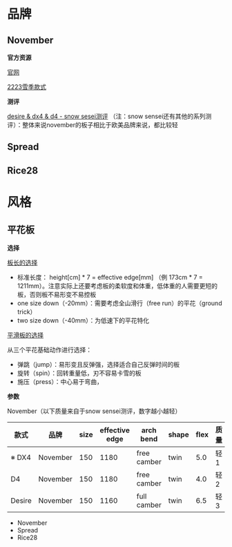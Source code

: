 # 品牌

## November

**官方资源**

[官网](https://www.novembermfg.com/)

[2223雪季款式](./assets/NOV22-23カタログweb.pdf)

**测评**

[desire & dx4 & d4 - snow sesei测评](https://www.bilibili.com/video/BV1KP4y1t7jz?spm_id_from=333.999.0.0) （注：snow sensei还有其他的系列测评）：整体来说november的板子相比于欧美品牌来说，都比较轻

## Spread

## Rice28

# 风格

## 平花板

**选择**

[板长的选择](https://www.youtube.com/watch?v=IjljqQHYkXg&t=448s&ab_channel=%E3%82%B9%E3%83%8E%E3%83%9C%E3%83%BC%E5%85%88%E7%94%9FbyLATEproject)

- 标准长度： height[cm] * 7 = effective edge[mm] （例 173cm * 7 = 1211mm）。注意实际上还要考虑板的柔软度和体重，低体重的人需要更短的板，否则板不易形变不易控板
- one size down（-20mm）：需要考虑全山滑行（free run）的平花（ground trick）
- two size down（-40mm）：为低速下的平花特化

[平滑板的选择](https://www.youtube.com/watch?v=Ip25SEaw8EU&t=37s&ab_channel=%E3%82%B9%E3%83%8E%E3%83%9C%E3%83%BC%E5%85%88%E7%94%9FbyLATEproject)

从三个平花基础动作进行选择：

- 弹跳（jump）：易形变且反弹强，选择适合自己反弹时间的板
- 旋转（spin）：回转重量低，刃不容易卡雪的板
- 施压（press）：中心易于弯曲，



**参数**

November（以下质量来自于snow sensei测评，数字越小越轻）

| 款式   | 品牌     | size | effective edge | arch bend   | shape | flex | 质量 |
| ------ | -------- | ---- | -------------- | ----------- | ----- | ---- | ---- |
| ※ DX4  | November | 150  | 1180           | free camber | twin  | 5.0  | 轻1  |
| D4     | November | 150  | 1180           | free camber | twin  | 4.0  | 轻2  |
| Desire | November | 150  | 1160           | full camber | twin  | 6.5  | 轻3  |



- November
- Spread
- Rice28